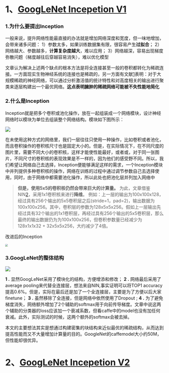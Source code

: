 # 1、[GoogLeNet Incepetion V1](https://zhuanlan.zhihu.com/p/73857137) 

### 1.为什么要提出Inception

一般来说，提升网络性能最直接的办法就是增加网络深度和宽度，但一味地增加，会带来诸多问题：
1）参数太多，如果训练数据集有限，很容易产生**过拟合**；
2）网络越大、参数越多，**计算复杂度越大**，难以应用；
3）网络越深，容易出现梯度弥散问题（梯度越往后穿越容易消失），难以优化模型

文章认为解决上述两个缺点的根本方法是将全连接甚至一般的卷积都转化为稀疏连接。一方面现实生物神经系统的连接也是稀疏的，另一方面有文献[1](https://blog.csdn.net/shuzfan/article/details/50738394#fn:1x)表明：对于大规模稀疏的神经网络，可以通过分析激活值的统计特性和对高度相关的输出进行聚类来逐层构建出一个最优网络。**这点表明臃肿的稀疏网络可能被不失性能地简化**

### 2.什么是Inception

Inception就是把多个卷积或池化操作，放在一起组装成一个网络模块，设计神经网络时以模块为单位去组装整个网络结构。模块如下图所示：

![](https://pic3.zhimg.com/80/v2-effa75269cba3c8038c49185e9e8368a_1440w.jpg)

在未使用这种方式的网络里，我们一层往往只使用一种操作，比如卷积或者池化，而且卷积操作的卷积核尺寸也是固定大小的。但是，在实际情况下，在不同尺度的图片里，需要不同大小的卷积核，这样才能使性能最好，或者或，对于同一张图片，不同尺寸的卷积核的表现效果是不一样的，因为他们的感受野不同。所以，我们希望让网络自己去选择，Inception便能够满足这样的需求，一个Inception模块中并列提供多种卷积核的操作，网络在训练的过程中通过调节参数自己去选择使用，同时，由于网络中都需要池化操作，所以此处也把池化层并列加入网络中

> **但是，使用5x5的卷积核仍然会带来巨大的计算量。** 为此，文章借鉴NIN[2](https://blog.csdn.net/shuzfan/article/details/50738394#fn:2x)，采用1x1卷积核来进行**降维**。 
> 例如：上一层的输出为100x100x128，经过具有256个输出的5x5卷积层之后(stride=1，pad=2)，输出数据为100x100x256。其中，卷积层的参数为128x5x5x256。假如上一层输出先经过具有32个输出的1x1卷积层，再经过具有256个输出的5x5卷积层，那么最终的输出数据仍为为100x100x256，但卷积参数量已经减少为128x1x1x32 + 32x5x5x256，大约减少了4倍。

改进后的Inception

<img src="https://img-blog.csdn.net/20160225155351172" style="zoom:50%;" />

### 3.GoogLeNet的整体结构

<img src="https://img-blog.csdn.net/20160225155414702"  />

**1 .** 显然GoogLeNet采用了模块化的结构，方便增添和修改； 
**2 .** 网络最后采用了average pooling来代替全连接层，想法来自NIN,事实证明可以将TOP1 accuracy提高0.6%。但是，实际在最后还是加了一个全连接层，主要是为了方便以后大家finetune； 
**3 .** 虽然移除了全连接，但是网络中依然使用了Dropout ; 
**4 .** 为了避免梯度消失，网络额外增加了2个辅助的softmax用于向前传导梯度。文章中说这两个辅助的分类器的loss应该加一个衰减系数，但看caffe中的model也没有加任何衰减。此外，实际测试的时候，这两个额外的softmax会被去掉。

本文的主要想法其实是想通过构建密集的块结构来近似最优的稀疏结构，从而达到提高性能而又不大量增加计算量的目的。GoogleNet的caffemodel大小约50M，但性能却很优异。

# 2、[GoogLeNet Incepetion V2](https://blog.csdn.net/shuzfan/article/details/50738394)